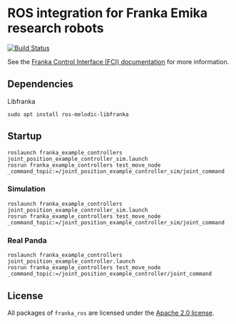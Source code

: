 # ROS integration for Franka Emika research robots

[![Build Status][travis-status]][travis]

See the [Franka Control Interface (FCI) documentation][fci-docs] for more information.

## Dependencies

Libfranka

    sudo apt install ros-melodic-libfranka

## Startup

    roslaunch franka_example_controllers joint_position_example_controller_sim.launch
    rosrun franka_example_controllers test_move_node _command_topic:=/joint_position_example_controller_sim/joint_command


### Simulation

    roslaunch franka_example_controllers joint_position_example_controller_sim.launch
    rosrun franka_example_controllers test_move_node _command_topic:=/joint_position_example_controller_sim/joint_command

### Real Panda

    roslaunch franka_example_controllers joint_position_example_controller.launch
    rosrun franka_example_controllers test_move_node _command_topic:=/joint_position_example_controller/joint_command


## License

All packages of `franka_ros` are licensed under the [Apache 2.0 license][apache-2.0].

[apache-2.0]: https://www.apache.org/licenses/LICENSE-2.0.html
[fci-docs]: https://frankaemika.github.io/docs
[travis-status]: https://travis-ci.org/frankaemika/franka_ros.svg?branch=kinetic-devel
[travis]: https://travis-ci.org/frankaemika/franka_ros
